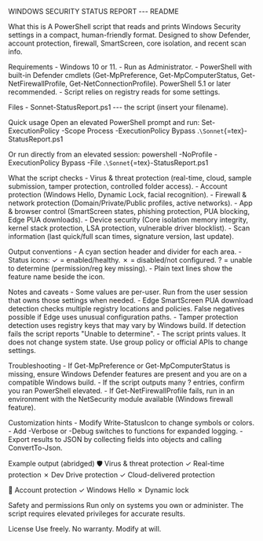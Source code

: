 WINDOWS SECURITY STATUS REPORT --- README

What this is A PowerShell script that reads and prints Windows Security
settings in a compact, human-friendly format. Designed to show Defender,
account protection, firewall, SmartScreen, core isolation, and recent
scan info.

Requirements - Windows 10 or 11. - Run as Administrator. - PowerShell
with built-in Defender cmdlets (Get-MpPreference, Get-MpComputerStatus,
Get-NetFirewallProfile, Get-NetConnectionProfile). PowerShell 5.1 or
later recommended. - Script relies on registry reads for some settings.

Files - Sonnet-StatusReport.ps1 --- the script (insert your filename).

Quick usage Open an elevated PowerShell prompt and run:
Set-ExecutionPolicy -Scope Process -ExecutionPolicy Bypass
.`\Sonnet`{=tex}-StatusReport.ps1

Or run directly from an elevated session: powershell -NoProfile
-ExecutionPolicy Bypass -File .`\Sonnet`{=tex}-StatusReport.ps1

What the script checks - Virus & threat protection (real-time, cloud,
sample submission, tamper protection, controlled folder access). -
Account protection (Windows Hello, Dynamic Lock, facial recognition). -
Firewall & network protection (Domain/Private/Public profiles, active
networks). - App & browser control (SmartScreen states, phishing
protection, PUA blocking, Edge PUA downloads). - Device security (Core
isolation memory integrity, kernel stack protection, LSA protection,
vulnerable driver blocklist). - Scan information (last quick/full scan
times, signature version, last update).

Output conventions - A cyan section header and divider for each area. -
Status icons: ✓ = enabled/healthy. ✗ = disabled/not configured. ? =
unable to determine (permission/reg key missing). - Plain text lines
show the feature name beside the icon.

Notes and caveats - Some values are per-user. Run from the user session
that owns those settings when needed. - Edge SmartScreen PUA download
detection checks multiple registry locations and policies. False
negatives possible if Edge uses unusual configuration paths. - Tamper
protection detection uses registry keys that may vary by Windows build.
If detection fails the script reports "Unable to determine". - The
script prints values. It does not change system state. Use group policy
or official APIs to change settings.

Troubleshooting - If Get-MpPreference or Get-MpComputerStatus is
missing, ensure Windows Defender features are present and you are on a
compatible Windows build. - If the script outputs many ? entries,
confirm you ran PowerShell elevated. - If Get-NetFirewallProfile fails,
run in an environment with the NetSecurity module available (Windows
firewall feature).

Customization hints - Modify Write-StatusIcon to change symbols or
colors. - Add -Verbose or -Debug switches to functions for expanded
logging. - Export results to JSON by collecting fields into objects and
calling ConvertTo-Json.

Example output (abridged) 🛡️ Virus & threat protection ✓ Real-time
protection ✗ Dev Drive protection ✓ Cloud-delivered protection

👤 Account protection ✓ Windows Hello ✗ Dynamic lock

Safety and permissions Run only on systems you own or administer. The
script requires elevated privileges for accurate results.

License Use freely. No warranty. Modify at will.
